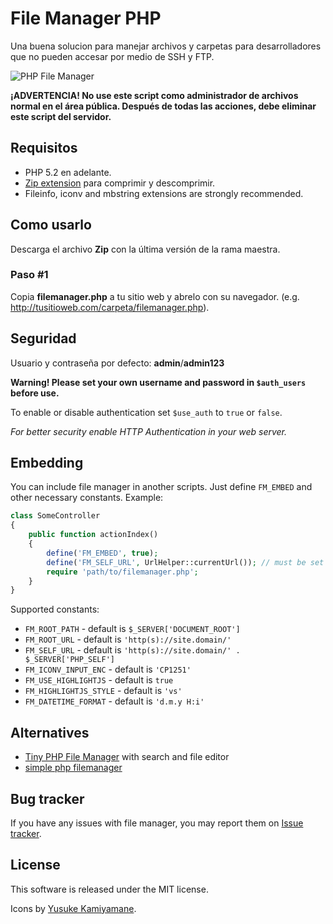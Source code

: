 # File Manager PHP

Una buena solucion para manejar archivos y carpetas para desarrolladores que no pueden accesar por medio de SSH y FTP.

![PHP File Manager](https://raw.github.com/alexantr/filemanager/master/phpfm.png)

**¡ADVERTENCIA! No use este script como administrador de archivos normal en el área pública.
Después de todas las acciones, debe eliminar este script del servidor.**

## Requisitos

- PHP 5.2 en adelante.
- [Zip extension](http://php.net/manual/en/book.zip.php) para comprimir y descomprimir.
- Fileinfo, iconv and mbstring extensions are strongly recommended.

## Como usarlo

Descarga el archivo **Zip** con la última versión de la rama maestra.

### Paso #1
Copia **filemanager.php** a tu sitio web y abrelo con su navegador.
(e.g. http://tusitioweb.com/carpeta/filemanager.php).

## Seguridad

Usuario y contraseña por defecto: **admin**/**admin123**

**Warning! Please set your own username and password in `$auth_users` before use.**

To enable or disable authentication set `$use_auth` to `true` or `false`.

*For better security enable HTTP Authentication in your web server.*

## Embedding

You can include file manager in another scripts. Just define `FM_EMBED` and other necessary constants. Example:

```php
class SomeController
{
    public function actionIndex()
    {
        define('FM_EMBED', true);
        define('FM_SELF_URL', UrlHelper::currentUrl()); // must be set if URL to manager not equal PHP_SELF
        require 'path/to/filemanager.php';
    }
}
```

Supported constants:

- `FM_ROOT_PATH` - default is `$_SERVER['DOCUMENT_ROOT']`
- `FM_ROOT_URL` - default is `'http(s)://site.domain/'`
- `FM_SELF_URL` - default is `'http(s)://site.domain/' . $_SERVER['PHP_SELF']`
- `FM_ICONV_INPUT_ENC` - default is `'CP1251'`
- `FM_USE_HIGHLIGHTJS` - default is `true`
- `FM_HIGHLIGHTJS_STYLE` - default is `'vs'`
- `FM_DATETIME_FORMAT` - default is `'d.m.y H:i'`

## Alternatives

- [Tiny PHP File Manager](https://github.com/prasathmani/tinyfilemanager) with search and file editor
- [simple php filemanager](https://github.com/jcampbell1/simple-file-manager)

## Bug tracker

If you have any issues with file manager, you may report them on
[Issue tracker](https://github.com/alexantr/filemanager/issues).

## License

This software is released under the MIT license.

Icons by [Yusuke Kamiyamane](http://p.yusukekamiyamane.com/).
